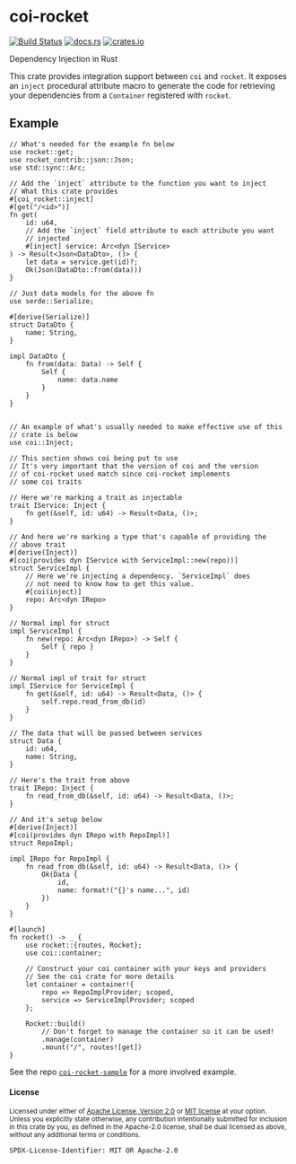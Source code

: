 # coi-rocket

[![Build Status](https://travis-ci.org/Nashenas88/coi-rocket.svg?branch=master)](https://travis-ci.org/Nashenas88/coi-rocket)
[![docs.rs](https://docs.rs/coi-rocket/badge.svg)](https://docs.rs/coi-rocket)
[![crates.io](https://img.shields.io/crates/v/coi-rocket.svg)](https://crates.io/crates/coi-rocket)

Dependency Injection in Rust

This crate provides integration support between `coi` and `rocket`. It
exposes an `inject` procedural attribute macro to generate the code for
retrieving your dependencies from a `Container` registered with `rocket`.

## Example

```rust,no_run
// What's needed for the example fn below
use rocket::get;
use rocket_contrib::json::Json;
use std::sync::Arc;

// Add the `inject` attribute to the function you want to inject
// What this crate provides
#[coi_rocket::inject]
#[get("/<id>")]
fn get(
    id: u64,
    // Add the `inject` field attribute to each attribute you want
    // injected
    #[inject] service: Arc<dyn IService>
) -> Result<Json<DataDto>, ()> {
    let data = service.get(id)?;
    Ok(Json(DataDto::from(data)))
}

// Just data models for the above fn
use serde::Serialize;

#[derive(Serialize)]
struct DataDto {
    name: String,
}

impl DataDto {
    fn from(data: Data) -> Self {
        Self {
            name: data.name
        }
    }
}


// An example of what's usually needed to make effective use of this
// crate is below
use coi::Inject;

// This section shows coi being put to use
// It's very important that the version of coi and the version
// of coi-rocket used match since coi-rocket implements
// some coi traits

// Here we're marking a trait as injectable
trait IService: Inject {
    fn get(&self, id: u64) -> Result<Data, ()>;
}

// And here we're marking a type that's capable of providing the
// above trait
#[derive(Inject)]
#[coi(provides dyn IService with ServiceImpl::new(repo))]
struct ServiceImpl {
    // Here we're injecting a dependency. `ServiceImpl` does
    // not need to know how to get this value.
    #[coi(inject)]
    repo: Arc<dyn IRepo>
}

// Normal impl for struct
impl ServiceImpl {
    fn new(repo: Arc<dyn IRepo>) -> Self {
        Self { repo }
    }
}

// Normal impl of trait for struct
impl IService for ServiceImpl {
    fn get(&self, id: u64) -> Result<Data, ()> {
        self.repo.read_from_db(id)
    }
}

// The data that will be passed between services
struct Data {
    id: u64,
    name: String,
}

// Here's the trait from above
trait IRepo: Inject {
    fn read_from_db(&self, id: u64) -> Result<Data, ()>;
}

// And it's setup below
#[derive(Inject)]
#[coi(provides dyn IRepo with RepoImpl)]
struct RepoImpl;

impl IRepo for RepoImpl {
    fn read_from_db(&self, id: u64) -> Result<Data, ()> {
        Ok(Data {
            id,
            name: format!("{}'s name...", id)
        })
    }
}

#[launch]
fn rocket() -> _ {
    use rocket::{routes, Rocket};
    use coi::container;

    // Construct your coi container with your keys and providers
    // See the coi crate for more details
    let container = container!{
        repo => RepoImplProvider; scoped,
        service => ServiceImplProvider; scoped
    };

    Rocket::build()
        // Don't forget to manage the container so it can be used!
        .manage(container)
        .mount("/", routes![get])
}
```

See the repo [`coi-rocket-sample`] for a more involved example.

[`coi-rocket-sample`]: https://github.com/Nashenas88/coi-rocket-sample

#### License

<sup>
Licensed under either of <a href="LICENSE.Apache-2.0">Apache License, Version
2.0</a> or <a href="LICENSE.MIT">MIT license</a> at your option.
</sup>

<br/>

<sub>
Unless you explicitly state otherwise, any contribution intentionally submitted
for inclusion in this crate by you, as defined in the Apache-2.0 license, shall
be dual licensed as above, without any additional terms or conditions.
</sub>

`SPDX-License-Identifier: MIT OR Apache-2.0`
